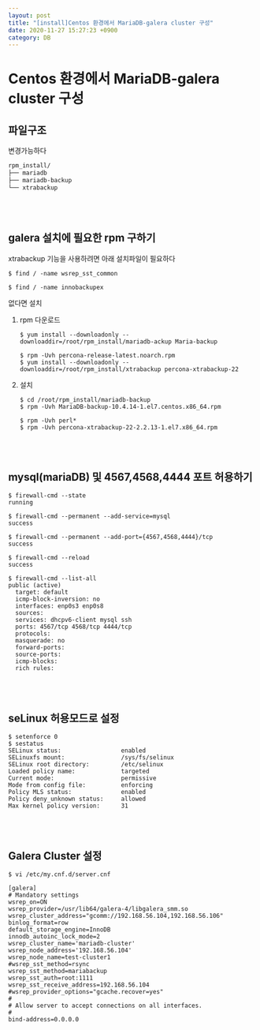 ```yaml
---
layout: post
title: "[install]Centos 환경에서 MariaDB-galera cluster 구성"
date: 2020-11-27 15:27:23 +0900
category: DB
---
```

# Centos 환경에서 MariaDB-galera cluster 구성

## 파일구조

변경가능하다

```sh
rpm_install/
├── mariadb
├── mariadb-backup
└── xtrabackup
```

<br/><br/>

## galera 설치에 필요한 rpm 구하기

xtrabackup 기능을 사용하려면 아래 설치파일이 필요하다

```console
$ find / -name wsrep_sst_common

$ find / -name innobackupex
```

없다면 설치

1. rpm 다운로드

   ```console
   $ yum install --downloadonly --downloaddir=/root/rpm_install/mariadb-ackup Maria-backup

   $ rpm -Uvh percona-release-latest.noarch.rpm
   $ yum install --downloadonly --downloaddir=/root/rpm_install/xtrabackup percona-xtrabackup-22
   ```

2. 설치

   ```console
   $ cd /root/rpm_install/mariadb-backup
   $ rpm -Uvh MariaDB-backup-10.4.14-1.el7.centos.x86_64.rpm

   $ rpm -Uvh perl*
   $ rpm -Uvh percona-xtrabackup-22-2.2.13-1.el7.x86_64.rpm
   ```

<br/><br/>

## mysql(mariaDB) 및 4567,4568,4444 포트 허용하기

```console
$ firewall-cmd --state
running

$ firewall-cmd --permanent --add-service=mysql
success

$ firewall-cmd --permanent --add-port={4567,4568,4444}/tcp
success

$ firewall-cmd --reload
success

$ firewall-cmd --list-all
public (active)
  target: default
  icmp-block-inversion: no
  interfaces: enp0s3 enp0s8
  sources:
  services: dhcpv6-client mysql ssh
  ports: 4567/tcp 4568/tcp 4444/tcp
  protocols:
  masquerade: no
  forward-ports:
  source-ports:
  icmp-blocks:
  rich rules:
```

<br/><br/>

## seLinux 허용모드로 설정

```console
$ setenforce 0
$ sestatus
SELinux status:                 enabled
SELinuxfs mount:                /sys/fs/selinux
SELinux root directory:         /etc/selinux
Loaded policy name:             targeted
Current mode:                   permissive
Mode from config file:          enforcing
Policy MLS status:              enabled
Policy deny_unknown status:     allowed
Max kernel policy version:      31

```

<br/><br/>

## Galera Cluster 설정

```console
$ vi /etc/my.cnf.d/server.cnf

[galera]
# Mandatory settings
wsrep_on=ON
wsrep_provider=/usr/lib64/galera-4/libgalera_smm.so
wsrep_cluster_address="gcomm://192.168.56.104,192.168.56.106"
binlog_format=row
default_storage_engine=InnoDB
innodb_autoinc_lock_mode=2
wsrep_cluster_name='mariadb-cluster'
wsrep_node_address='192.168.56.104'
wsrep_node_name=test-cluster1
#wsrep_sst_method=rsync
wsrep_sst_method=mariabackup
wsrep_sst_auth=root:1111
wsrep_sst_receive_address=192.168.56.104
#wsrep_provider_options="gcache.recover=yes"
#
# Allow server to accept connections on all interfaces.
#
bind-address=0.0.0.0
```
